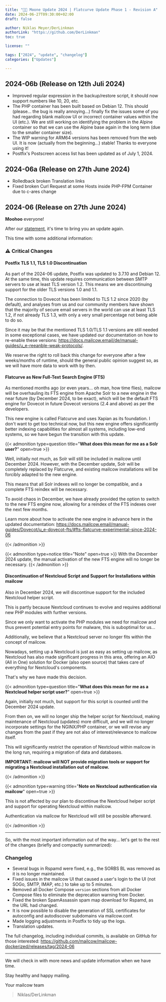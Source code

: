 ```yaml
---
title: "🌙🐄 Moone Update 2024 | Flatcurve Update Phase 1 - Revision A"
date: 2024-06-27T09:30:00+02:00
draft: false

author: Niklas Meyer/DerLinkman
authorLink: "https://github.com/DerLinkman"
toc: true

license: ""

tags: ["2024", "update", "changelog"]
categories: ["Updates"]

---
```


## 2024-06b (Release on 12th Juli 2024)
+ Improved regular expression in the backup/restore script, it should now support numbers like 10, 20, etc.
+ The PHP container has been built based on Debian 12. This should (please... the bug is really annoying...) finally fix the issues some of you had regarding blank mailcow UI or incorrect container values within the UI (etc.). We are still working on identifying the problem in the Alpine container so that we can use the Alpine base again in the long term (due to the smaller container size).
+ The WIP warning for ARM64 versions has been removed from the web UI. It is now (actually from the beginning...) stable! Thanks to everyone using it!
+ Postfix's Postscreen access list has been updated as of July 1, 2024.

## 2024-06a (Release on 27th June 2024)

+ Rolledback broken Translation links
+ Fixed broken Curl Request at some Hosts inside PHP-FPM Container due to c-ares change


## 2024-06 (Release on 27th June 2024)

**Moohoo** everyone!

After our [statement](https://mailcow.email/de/posts/2024/development-change/), it's time to bring you an update again.

This time with some additional information:

### ⚠️ Critical Changes

#### Postfix TLS 1.1, TLS 1.0 Discontinuation
As part of the 2024-06 update, Postfix was updated to 3.7.10 and Debian 12. At the same time, this update requires communication between SMTP servers to use at least TLS version 1.2.
This means we are discontinuing support for the older TLS versions 1.0 and 1.1.
<!--more-->

The connection to Dovecot has been limited to TLS 1.2 since 2020 (by default), and analyses from us and our community members have shown that the majority of secure email servers in the world can use at least TLS 1.2, if not already TLS 1.3, with only a very small percentage not being able to do so.

Since it may be that the mentioned TLS 1.0/TLS 1.1 versions are still needed in some exceptional cases, we have updated our documentation on how to re-enable these versions: https://docs.mailcow.email/de/manual-guides/u_e-reeanble-weak-protocols/.

We reserve the right to roll back this change for everyone after a few weeks/months of runtime, should the general public opinion suggest so, as we will have more data to work with by then.

#### Flatcurve as New Full-Text Search Engine (FTS)
As mentioned months ago (or even years... oh man, how time flies), mailcow will be overhauling its FTS engine from Apache Solr to a new engine in the near future (by December 2024, to be exact), which will be the default FTS engine for Dovecot in future Dovecot versions (2.4 and above) as per the developers.

This new engine is called Flatcurve and uses Xapian as its foundation. I don't want to get too technical now, but this new engine offers significantly better indexing capabilities for almost all systems, including low-end systems, so we have begun the transition with this update.

{{< admonition type=question title="**What does this mean for me as a Solr user?**" open=true >}}

Well, initially not much, as Solr will still be included in mailcow until December 2024. However, with the December update, Solr will be completely replaced by Flatcurve, and existing mailcow installations will be forcibly adapted to the new engine.

This means that all Solr indexes will no longer be compatible, and a complete FTS reindex will be necessary.

To avoid chaos in December, we have already provided the option to switch to the new FTS engine now, allowing for a reindex of the FTS indexes over the next few months.

Learn more about how to activate the new engine in advance here in the updated documentation: https://docs.mailcow.email/manual-guides/Dovecot/u_e-dovecot-fts/#fts-flatcurve-experimental-since-2024-06

{{< /admonition >}}

{{< admonition type=notice title="Note" open=true >}}
With the December 2024 update, the manual activation of the new FTS engine will no longer be necessary.
{{< /admonition >}}

#### Discontinuation of Nextcloud Script and Support for Installations within mailcow

Also in December 2024, we will discontinue support for the included Nextcloud helper script.

This is partly because Nextcloud continues to evolve and requires additional new PHP modules with further versions.

Since we only want to activate the PHP modules we need for mailcow and thus prevent potential entry points for malware, this is suboptimal for us...

Additionally, we believe that a Nextcloud server no longer fits within the concept of mailcow.

Nowadays, setting up a Nextcloud is just as easy as setting up mailcow, as Nextcloud has also made significant progress in this area, offering an AIO (All in One) solution for Docker (also open source) that takes care of everything for Nextcloud's components.

That's why we have made this decision.

{{< admonition type=question title="**What does this mean for me as a Nextcloud helper script user?**" open=true >}}

Again, initially not much, but support for this script is counted until the December 2024 update.

From then on, we will no longer ship the helper script for Nextcloud, making maintenance of Nextcloud (updates) more difficult, and we will no longer incorporate settings for the NGINX/PHP container, or we will revise any changes from the past if they are not also of interest/relevance to mailcow itself.

This will significantly restrict the operation of Nextcloud within mailcow in the long run, requiring a migration of data and databases.

**IMPORTANT: mailcow will NOT provide migration tools or support for migrating a Nextcloud installation out of mailcow.**

{{< /admonition >}}

{{< admonition type=warning title="**Note on Nextcloud authentication via mailcow**" open=true >}}

This is not affected by our plan to discontinue the Nextcloud helper script and support for operating Nextcloud within mailcow.

Authentication via mailcow for Nextcloud will still be possible afterward.

{{< /admonition >}}


---

So, with the most important information out of the way... let's get to the rest of the changes (briefly and compactly summarized):

### Changelog

* Several bugs in Rspamd were fixed, e.g., the SORBS BL was removed as it is no longer maintained.
* Fixed issues in the mailcow UI that caused a user's login to the UI (not SOGo, SMTP, IMAP, etc.) to take up to 5 minutes.
* Removed all Docker Compose `version` sections from all Docker Compose files to eliminate the deprecation warning from Docker.
* Fixed the broken SpamAssassin spam map download for Rspamd, as the URL had changed.
* It is now possible to disable the generation of SSL certificates for autoconfig and autodiscover subdomains via mailcow.conf.
* Made logging adjustments in Postfix to tidy up the logs.
* Translation updates.

The full changelog, including individual commits, is available on GitHub for those interested:
https://github.com/mailcow/mailcow-dockerized/releases/tag/2024-06

---

We will check in with more news and update information when we have time.

Stay healthy and happy mailing.

Your mailcow team
> Niklas/DerLinkman